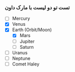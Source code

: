 ### تست تو دو لیست با مارک داون

- [ ] Mercury
- [x] Venus
- [x] Earth (Orbit/Moon)
  + [x] Mars
  + [ ] Jupiter
  + [ ] Saturn
- [ ] Uranus
- [ ] Neptune
- [ ] Comet Haley
